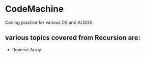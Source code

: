 # CodeMachine
 Coding practice for various DS and ALGOS

 ## various topics covered from Recursion are:
   - Reverse Array